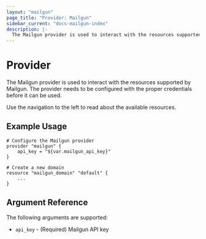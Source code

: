```yaml
---
layout: "mailgun"
page_title: "Provider: Mailgun"
sidebar_current: "docs-mailgun-index"
description: |-
  The Mailgun provider is used to interact with the resources supported by Mailgun. The provider needs to be configured with the proper credentials before it can be used.
---
```


#  Provider

The Mailgun provider is used to interact with the
resources supported by Mailgun. The provider needs to be configured
with the proper credentials before it can be used.

Use the navigation to the left to read about the available resources.

## Example Usage

```
# Configure the Mailgun provider
provider "mailgun" {
	api_key = "${var.mailgun_api_key}"
}

# Create a new domain
resource "mailgun_domain" "default" {
    ...
}
```

## Argument Reference

The following arguments are supported:

* `api_key` - (Required) Mailgun API key

